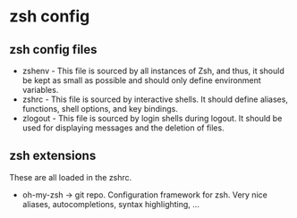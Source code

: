 # zsh config

## zsh config files
* zshenv  - This file is sourced by all instances of Zsh, and thus, it should be kept as small as possible and should only define environment variables.
* zshrc   - This file is sourced by interactive shells. It should define aliases, functions, shell options, and key bindings.
* zlogout - This file is sourced by login shells during logout. It should be used for displaying messages and the deletion of files.

## zsh extensions
These are all loaded in the zshrc.

* oh-my-zsh                     -> git repo. Configuration framework for zsh. Very nice aliases, autocompletions, syntax highlighting, ...
